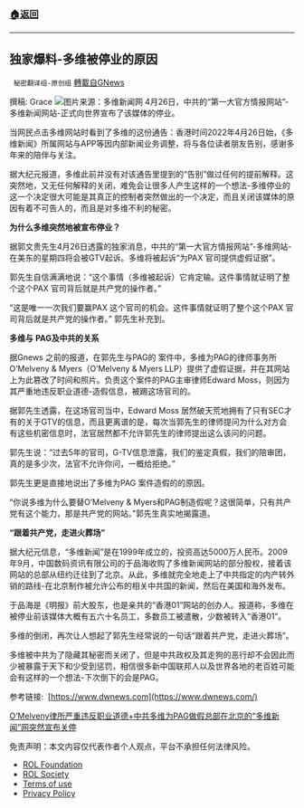 ###  [:house:返回](README.md)
---


## 独家爆料-多维被停业的原因
` 秘密翻译组-原创组` [轉載自GNews](https://gnews.org/zh-hans/2419856/)

撰稿: Grace
 ![](https://assets.gnews.org/wp-content/uploads/2022/04/Screen-Shot-2022-04-26-at-5.42.28-PM.png)图片来源：多维新闻网 
4月26日，中共的“第一大官方情报网站”-多维新闻网站-正式向世界宣布了该媒体的停业。
 
当网民点击多维网站时看到了多维的这份通告：香港时间2022年4月26日始，《多维新闻》所属网站与APP等因内部新闻业务调整，将与各位读者朋友告别，感谢多年来的陪伴与关注。
 
据大纪元报道，多维此前并没有对该通告里提到的“告别”做过任何的提前解释。这突然地，又无任何解释的关闭，难免会让很多人产生这样的一个想法-多维停业的这一个决定很大可能是其真正的控制者突然做出的一个决定，而且关闭该媒体的原因有着不可告人的，而且是对多维不利的秘密。
 
**为什么多维突然地被宣布停业？**
 
据郭文贵先生4月26日透露的独家消息，中共的“第一大官方情报网站”-多维网站-在美东的星期四将会被GTV起诉。多维将被起诉“为PAX 官司提供虚假证据”。
 
郭先生自信满满地说：“这个事情（多维被起诉）它肯定输。这件事情就证明了整个这个PAX 官司背后就是共产党的操作者。”
 
“这是唯一一次我们要赢PAX 这个官司的机会。这件事情就证明了整个这个PAX 官司背后就是共产党的操作者。” 郭先生补充到。
 
**多维与** **PAG及中共的关系**
 
据Gnews 之前的报道，在郭先生与PAG的 案件中，多维为PAG的律师事务所O’Melveny & Myers（O’Melveny & Myers LLP）提供了虚假证据，并在其网站上为此篡改了时间和照片。负责这个案件的PAG主审律师Edward Moss，则因为其严重地违反职业道德-造假信息，被踢这场官司的。
 
据郭先生透露，在这场官司当中，Edward Moss 居然破天荒地拥有了只有SEC才有的关于GTV的信息，而且更离谱的是，每次当郭先生的律师提问为什么对方会有这些机密信息时，法官居然都不允许郭先生的律师提出这么该问的问题。
 
郭先生说：“过去5年的官司，G-TV信息泄露，我们的鉴定真假，我们的陪审团，真的是多少次，法官不允许你问，一概给拒绝。”
 
郭先生更是直接地说出了多维为PAG 案件造假的的原因。
 
“你说多维为什么要替O’Melveny & Myers和PAG制造假呢？这很简单，只有共产党有这个能力，那是共产党的网站。”郭先生真实地揭露道。
 
**“跟着共产党，走进火葬场”**
 
据大纪元信息，“多维新闻”是在1999年成立的，投资高达5000万人民币。2009年9月，中国数码资讯有限公司的于品海收购了多维新闻网站的部分股权，接着该网站的总部从纽约迁往到了北京。从此，多维就完全地走上了中共指定的内产转外销的路线-在北京制作被允许公布的相关中共国的新闻，然后在美国和海外发布。
 
于品海是《明报》前大股东，也是亲共的“香港01”网站的创办人。报道称，多维在被停业前该媒体大概有五六十名员工，多数员工被遣散，少数被转入“香港01”。
 
多维的倒闭，再次让人想起了郭先生经常说的一句话“跟着共产党，走进火葬场”。
 
多维被中共为了隐藏其秘密而关闭了，但是中共政权及其走狗的恶行却不会因此而少被暴露于天下和少受到惩罚，相信很多新中国联邦人以及世界各地的老百姓可能会有这样的一个想法-下次倒下的会是PAG。
 
参考链接:  [https://www.dwnews.com](https://www.dwnews.com/)
 
[O’Melveny律所严重违反职业道德+中共多维为PAG做假](https://gnews.org/zh-hans/2173069/)[总部在北京的“多维新闻”网突然宣布关停](https://www.epochtimes.com/gb/22/4/26/n13720996.htm)

免责声明：本文内容仅代表作者个人观点，平台不承担任何法律风险。
  
- [ROL Foundation](https://rolfoundation.org/)
- [ROL Society](https://rolsociety.org/)
- [Terms of use](https://gnews.org/terms-of-use-3/)
- [Privacy Policy](https://gnews.org/privacy-policy/)
